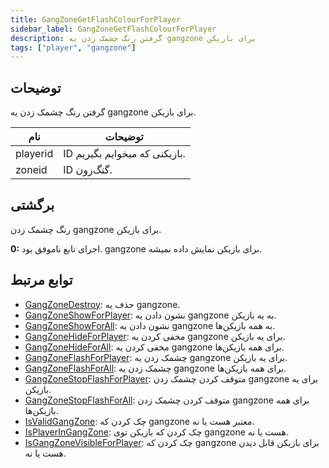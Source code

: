 ```yaml
---
title: GangZoneGetFlashColourForPlayer
sidebar_label: GangZoneGetFlashColourForPlayer
description: گرفتن رنگ چشمک زدن یه gangzone برای بازیکن
tags: ["player", "gangzone"]
---
```


<VersionWarn version='omp v1.1.0.2612' />

## توضیحات

گرفتن رنگ چشمک زدن یه gangzone برای بازیکن.

| نام      | توضیحات                              |
| -------- | ----------------------------------- |
| playerid | ID بازیکنی که میخوایم بگیریم.        |
| zoneid   | ID گنگ‌زون.                        |

## برگشتی

رنگ چشمک زدن gangzone برای بازیکن.

**0:** اجرای تابع ناموفق بود. gangzone برای بازیکن نمایش داده نمیشه.

## توابع مرتبط

- [GangZoneDestroy](GangZoneDestroy): حذف یه gangzone.
- [GangZoneShowForPlayer](GangZoneShowForPlayer): نشون دادن یه gangzone به یه بازیکن.
- [GangZoneShowForAll](GangZoneShowForAll): نشون دادن یه gangzone به همه بازیکن‌ها.
- [GangZoneHideForPlayer](GangZoneHideForPlayer): مخفی کردن یه gangzone برای یه بازیکن.
- [GangZoneHideForAll](GangZoneHideForAll): مخفی کردن یه gangzone برای همه بازیکن‌ها.
- [GangZoneFlashForPlayer](GangZoneFlashForPlayer): چشمک زدن یه gangzone برای یه بازیکن.
- [GangZoneFlashForAll](GangZoneFlashForAll): چشمک زدن یه gangzone برای همه بازیکن‌ها.
- [GangZoneStopFlashForPlayer](GangZoneStopFlashForPlayer): متوقف کردن چشمک زدن gangzone برای یه بازیکن.
- [GangZoneStopFlashForAll](GangZoneStopFlashForAll): متوقف کردن چشمک زدن gangzone برای همه بازیکن‌ها.
- [IsValidGangZone](IsValidGangZone): چک کردن که gangzone معتبر هست یا نه.
- [IsPlayerInGangZone](IsPlayerInGangZone): چک کردن که بازیکن توی gangzone هست یا نه.
- [IsGangZoneVisibleForPlayer](IsGangZoneVisibleForPlayer): چک کردن که gangzone برای بازیکن قابل دیدن هست یا نه.